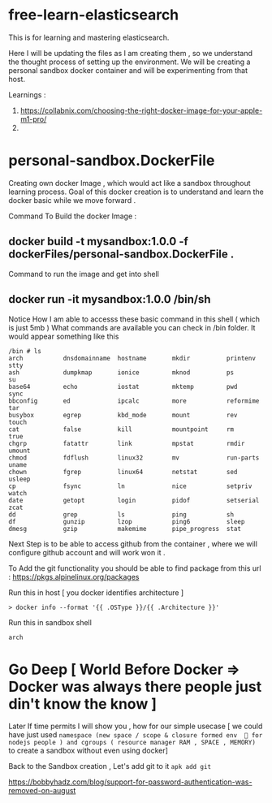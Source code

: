 # free-learn-elasticsearch
This is for learning and mastering elasticsearch.


Here I will be updating the files as I am creating them , so we understand the thought process of setting up the environment. 
We will be creating a personal sandbox docker container and will be experimenting from that host. 

Learnings : 
1. https://collabnix.com/choosing-the-right-docker-image-for-your-apple-m1-pro/
2. 
# personal-sandbox.DockerFile

Creating own docker Image , which would act like a sandbox throughout learning process. 
Goal of this docker creation is to understand and learn the docker basic while we move forward . 

Command To Build the docker Image : 
## docker build  -t mysandbox:1.0.0 -f dockerFiles/personal-sandbox.DockerFile .


Command to run the image and get into shell
## docker run -it mysandbox:1.0.0 /bin/sh


Notice How I am able to accesss these basic command in this shell ( which is just 5mb )
What commands are available you can check in /bin folder. It would appear something like this

```
/bin # ls
arch           dnsdomainname  hostname       mkdir          printenv       stty
ash            dumpkmap       ionice         mknod          ps             su
base64         echo           iostat         mktemp         pwd            sync
bbconfig       ed             ipcalc         more           reformime      tar
busybox        egrep          kbd_mode       mount          rev            touch
cat            false          kill           mountpoint     rm             true
chgrp          fatattr        link           mpstat         rmdir          umount
chmod          fdflush        linux32        mv             run-parts      uname
chown          fgrep          linux64        netstat        sed            usleep
cp             fsync          ln             nice           setpriv        watch
date           getopt         login          pidof          setserial      zcat
dd             grep           ls             ping           sh
df             gunzip         lzop           ping6          sleep
dmesg          gzip           makemime       pipe_progress  stat
```


Next Step is to be able to access github from the container , where we will configure github account 
and will work won it . 

To Add the git functionality you should be able to find package from this url : https://pkgs.alpinelinux.org/packages


Run this in host [ you docker identifies architecture ]
```
> docker info --format '{{ .OSType }}/{{ .Architecture }}'
```

Run this in sandbox shell 
```
arch
```



# Go Deep [ World Before Docker => Docker was always there people just din't know the know ]
Later If time permits I will show you , how for our simple usecase
[ we could have just used 
```namespace (new space / scope & closure formed env  🥇 for nodejs people ) and cgroups ( resource manager RAM , SPACE , MEMORY) ``` 
to create a sandbox without even using docker]




Back to the Sandbox creation , Let's add git to it 
``` apk add git ```


https://bobbyhadz.com/blog/support-for-password-authentication-was-removed-on-august